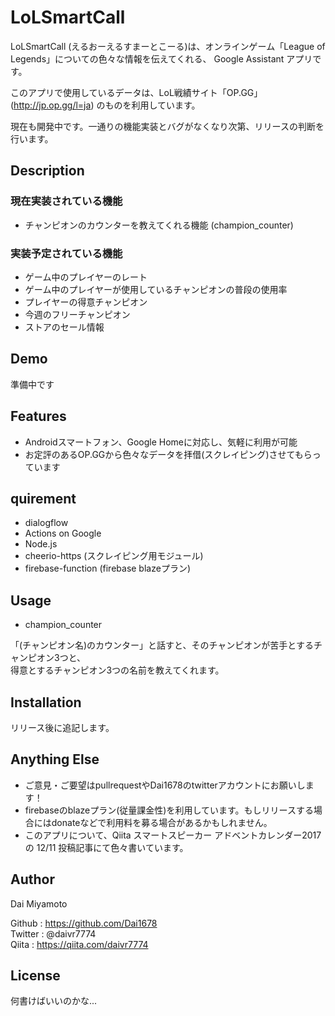# LoLSmartCall

LoLSmartCall (えるおーえるすまーとこーる)は、オンラインゲーム「League of Legends」についての色々な情報を伝えてくれる、
Google Assistant アプリです。   
    
このアプリで使用しているデータは、LoL戦績サイト「OP.GG」(http://jp.op.gg/l=ja) のものを利用しています。

現在も開発中です。一通りの機能実装とバグがなくなり次第、リリースの判断を行います。

## Description

### 現在実装されている機能
- チャンピオンのカウンターを教えてくれる機能  (champion_counter)

### 実装予定されている機能
- ゲーム中のプレイヤーのレート
- ゲーム中のプレイヤーが使用しているチャンピオンの普段の使用率
- プレイヤーの得意チャンピオン
- 今週のフリーチャンピオン
- ストアのセール情報

## Demo

準備中です

## Features

- Androidスマートフォン、Google Homeに対応し、気軽に利用が可能
- お定評のあるOP.GGから色々なデータを拝借(スクレイピング)させてもらっています

## quirement

- dialogflow 
- Actions on Google
- Node.js 
- cheerio-https (スクレイピング用モジュール)
- firebase-function (firebase blazeプラン)

## Usage
- champion_counter   

「(チャンピオン名)のカウンター」と話すと、そのチャンピオンが苦手とするチャンピオン3つと、   
得意とするチャンピオン3つの名前を教えてくれます。   


## Installation

リリース後に追記します。

## Anything Else

- ご意見・ご要望はpullrequestやDai1678のtwitterアカウントにお願いします！
- firebaseのblazeプラン(従量課金性)を利用しています。もしリリースする場合にはdonateなどで利用料を募る場合があるかもしれません。
- このアプリについて、Qiita スマートスピーカー アドベントカレンダー2017 の 12/11 投稿記事にて色々書いています。

## Author

Dai Miyamoto

Github : https://github.com/Dai1678  
Twitter : @daivr7774  
Qiita : https://qiita.com/daivr7774  


## License

何書けばいいのかな...

